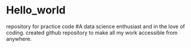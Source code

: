 # Hello_world
repository for practice code
#A data science enthusiast and in the love of coding.
created github repository to make all my work accessible from anywhere.
